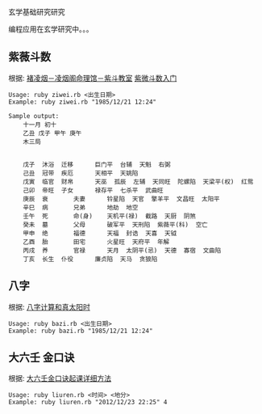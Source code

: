  


玄学基础研究研究

编程应用在玄学研究中。。。	


紫薇斗数
-------
根据:
[褚凌烟－凌烟阁命理馆－紫斗教室](http://v.youku.com/v_show/id_XMjcwOTA2NDI0.html)
[紫微斗数入门](http://www.zhycw.com/art/n622c9.aspx)
	
	Usage: ruby ziwei.rb <出生日期>
	Example: ruby ziwei.rb "1985/12/21 12:24"
	
	Sample output:
		十一月 初十
		乙丑 戊子 甲午 庚午 
		木三局


		戊子  沐浴	迁移		巨门平  台辅  天魁  右弼  
		己丑  冠带	疾厄		天相平  天姚陷  
		戊寅  临官	财帛		天巫  孤辰  左辅  天同旺  陀螺陷  天梁平(权)  红鸳  
		己卯  帝旺	子女		禄存平  七杀平  武曲旺  
		庚辰  衰		夫妻		铃星陷  天官  擎羊平  文昌旺  太阳平  
		辛巳  病		兄弟		地劫  地空  
		壬午  死		命(身)	天机平(禄)  截路  天厨  阴煞  
		癸未  墓		父母		破军平  天刑陷  紫薇平(科)  空亡  
		甲申  绝		福德		天福  封诰  天喜  天钺  
		乙酉  胎		田宅		火星旺  天府平  年解  
		丙戌  养		官禄		天月  太阴平(忌)  天德  寡宿  文曲陷  
		丁亥  长生	仆役		廉贞陷  天马  贪狼陷 

八字
----
根据:
[八字计算和真太阳时](http://bjtime.cn/bazi.asp)


	Usage: ruby bazi.rb <出生日期>
	Example: ruby bazi.rb "1985/12/21 12:24"


大六壬 金口诀
----
根据:
[大六壬金口诀起课详细方法](http://www.zhycw.com/art/n863c10.aspx)
	
	Usage: ruby liuren.rb <时间> <地分>
	Example: ruby liuren.rb "2012/12/23 22:25" 4


	





